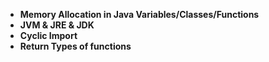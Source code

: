 

- **Memory Allocation in Java Variables/Classes/Functions**
- **JVM & JRE & JDK**
- **Cyclic Import**
- **Return Types of functions**